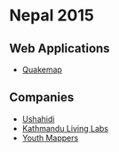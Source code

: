 # Nepal 2015

## Web Applications
- [Quakemap](https://quakemap.ushahidi.io/views/map)

## Companies
- [Ushahidi](https://www.ushahidi.com/)
- [Kathmandu Living Labs](http://www.kathmandulivinglabs.org/)
- [Youth Mappers](http://www.youthmappers.org/)
